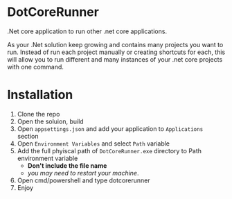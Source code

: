 # DotCoreRunner
.Net core application to run other .net core applications.

As your .Net solution keep growing and contains many projects you want to run. Instead of run each project manually or creating shortcuts
for each, this will allow you to run different and many instances of your .net core projects with one command.

# Installation
1. Clone the repo
2. Open the soluion, build
3. Open `appsettings.json` and add your application to `Applications` section
4. Open `Environment Variables` and select `Path` variable
5. Add the full phyiscal path of `DotCoreRunner.exe` directory to Path environment variable
   - **Don't include the file name**
   - _you may need to restart your machine_.
6. Open cmd/powershell and type dotcorerunner 
7. Enjoy
